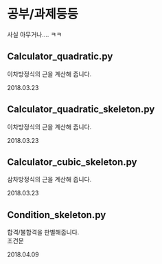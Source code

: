 공부/과제등등
================
사실 아무거나.... ㅋㅋ

Calculator_quadratic.py
-------------
이차방정식의 근을 계산해 줍니다.

2018.03.23


Calculator_quadratic_skeleton.py
-------------
이차방정식의 근을 계산해 줍니다.

2018.03.23


Calculator_cubic_skeleton.py
-------------
삼차방정식의 근을 계산해 줍니다.

2018.03.23


Condition_skeleton.py
-------------
합격/불합격을 판별해줍니다.<br>
조건문

2018.04.09

